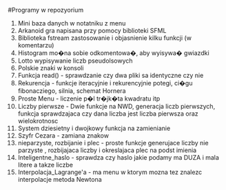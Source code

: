 #Programy w repozyorium

1. Mini baza danych w notatniku z menu
2. Arkanoid gra napisana przy pomocy biblioteki SFML
3. Biblioteka fstream zastosowanie i objasnienie kilku  funkcji (w komentarzu)
4. Histogram mo�na sobie odkomentowa�, aby wyisywa� gwiazdki
5. Lotto wypisywanie liczb pseudolsowych
6. Polskie znaki w konsoli
7. Funkcja read() - sprawdzanie czy dwa pliki sa identyczne czy nie
8. Rekurencja - funkcje iteracyjnie i rekurencyjnie potegi, ci�gu fibonacziego, silnia, schemat Hornera
9. Proste Menu - liczenie p�l tr�jk�ta kwadratu itp
10. Liczby pierwsze - Dwie funkcje na NWD, generacja liczb pierwszych, funkcja sprawdzajaca czy dana liczba jest liczba pierwsza oraz wielokrotnosc
11. System dziesietny i dwojkowy funkcja na zamienianie 
12. Szyfr Cezara - zamiana znakow
13. nieparzyste, rozbijanie i plec - proste funkcje generujace liczby nie parzyste , rozbijajaca liczby i okreslajaca plec na podst imienia
14. Inteligentne_haslo - sprawdza czy haslo jakie podamy ma DUZA i mala litere a takze liczbe
15. Interpolacja_Lagrange'a - ma menu w ktorym mozna tez znalezc interpolacje metoda Newtona